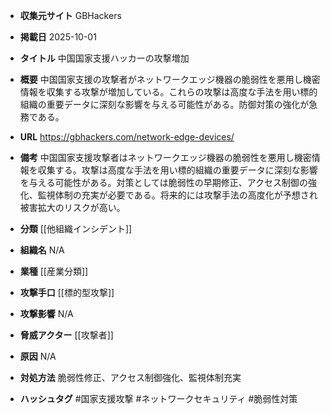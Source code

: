 - **収集元サイト**
GBHackers

- **掲載日**
2025-10-01

- **タイトル**
中国国家支援ハッカーの攻撃増加

- **概要**
中国国家支援の攻撃者がネットワークエッジ機器の脆弱性を悪用し機密情報を収集する攻撃が増加している。これらの攻撃は高度な手法を用い標的組織の重要データに深刻な影響を与える可能性がある。防御対策の強化が急務である。

- **URL**
https://gbhackers.com/network-edge-devices/

- **備考**
中国国家支援攻撃者はネットワークエッジ機器の脆弱性を悪用し機密情報を収集する。攻撃は高度な手法を用い標的組織の重要データに深刻な影響を与える可能性がある。対策としては脆弱性の早期修正、アクセス制御の強化、監視体制の充実が必要である。将来的には攻撃手法の高度化が予想され被害拡大のリスクが高い。

- **分類**
[[他組織インシデント]]

- **組織名**
N/A

- **業種**
[[産業分類]]

- **攻撃手口**
[[標的型攻撃]]

- **攻撃影響**
N/A

- **脅威アクター**
[[攻撃者]]

- **原因**
N/A

- **対処方法**
脆弱性修正、アクセス制御強化、監視体制充実

- **ハッシュタグ**
#国家支援攻撃 #ネットワークセキュリティ #脆弱性対策
